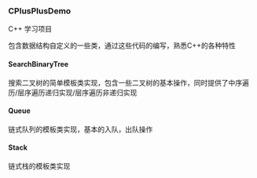 ### CPlusPlusDemo
C++ 学习项目

包含数据结构自定义的一些类，通过这些代码的编写，熟悉C++的各种特性

#### SearchBinaryTree
搜索二叉树的简单模板类实现，包含一些二叉树的基本操作，同时提供了中序遍历/层序遍历递归实现/层序遍历非递归实现

#### Queue
链式队列的模板类实现，基本的入队，出队操作

#### Stack
链式栈的模板类实现

